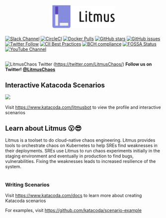 <h1 align="center">
  <img src="https://raw.githubusercontent.com/litmuschaos/website-litmuschaos/staging/src/images/LitmusLogo.png" alt="LitmusChaos" width="200">
</h1>

[![Slack Channel](https://img.shields.io/badge/Slack-Join-purple)](https://slack.litmuschaos.io)
[![CircleCI](https://circleci.com/gh/litmuschaos/litmus/tree/master.svg?style=shield)](https://app.circleci.com/pipelines/github/litmuschaos/litmus)
[![Docker Pulls](https://img.shields.io/docker/pulls/litmuschaos/ansible-runner.svg)](https://hub.docker.com/r/litmuschaos/ansible-runner)
[![GitHub stars](https://img.shields.io/github/stars/litmuschaos/litmus?style=social)](https://github.com/litmuschaos/litmus/stargazers)
[![GitHub issues](https://img.shields.io/github/issues/litmuschaos/litmus)](https://github.com/litmuschaos/litmus/issues)
[![Twitter Follow](https://img.shields.io/twitter/follow/litmuschaos?style=social)](https://twitter.com/LitmusChaos)
[![CII Best Practices](https://bestpractices.coreinfrastructure.org/projects/3202/badge)](https://bestpractices.coreinfrastructure.org/projects/3202)
[![BCH compliance](https://bettercodehub.com/edge/badge/litmuschaos/litmus?branch=master)](https://bettercodehub.com/)
[![FOSSA Status](https://app.fossa.io/api/projects/git%2Bgithub.com%2Flitmuschaos%2Flitmus.svg?type=shield)](https://app.fossa.io/projects/git%2Bgithub.com%2Flitmuschaos%2Flitmus?ref=badge_shield)
[![YouTube Channel](https://img.shields.io/badge/YouTube-Subscribe-red)](https://www.youtube.com/channel/UCa57PMqmz_j0wnteRa9nCaw)
<br><br>

<img src="https://external-content.duckduckgo.com/iu/?u=https%3A%2F%2Fpmcdeadline2.files.wordpress.com%2F2016%2F09%2Ftwitter-logo.jpg&f=1&nofb=1" alt="LitmusChaos Twitter" width="12"> (https://twitter.com/LitmusChaos/) **Follow us on Twitter!** [**@LitmusChaos**](https://twitter.com/LitmusChaos/)

## Interactive Katacoda Scenarios

[![](http://shields.katacoda.com/katacoda/litmusbot/count.svg)](https://www.katacoda.com/litmusbot "Get your profile on Katacoda.com")

Visit https://www.katacoda.com/litmusbot to view the profile and interactive scenarios

## **Learn about Litmus** 😮😎

Litmus is a toolset to do cloud-native chaos engineering. Litmus provides tools to orchestrate chaos on Kubernetes to help SREs find weaknesses in their deployments. SREs use Litmus to run chaos experiments initially in the staging environment and eventually in production to find bugs, vulnerabilities. Fixing the weaknesses leads to increased resilience of the system.
<br><br>

### Writing Scenarios
Visit https://www.katacoda.com/docs to learn more about creating Katacoda scenarios

For examples, visit https://github.com/katacoda/scenario-example
